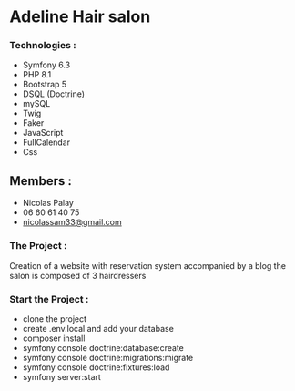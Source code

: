 # Adeline Hair salon
### Technologies :
- Symfony 6.3
- PHP 8.1
- Bootstrap 5
- DSQL (Doctrine)
- mySQL
- Twig
- Faker
- JavaScript
- FullCalendar
- Css


## Members :
- Nicolas Palay
- 06 60 61 40 75
- nicolassam33@gmail.com

### The Project :
Creation of a website with reservation system accompanied by a blog
the salon is composed of 3 hairdressers

### Start the Project :
- clone the project
- create .env.local and add your database
- composer install
- symfony console doctrine:database:create
- symfony console doctrine:migrations:migrate
- symfony console doctrine:fixtures:load
- symfony server:start
